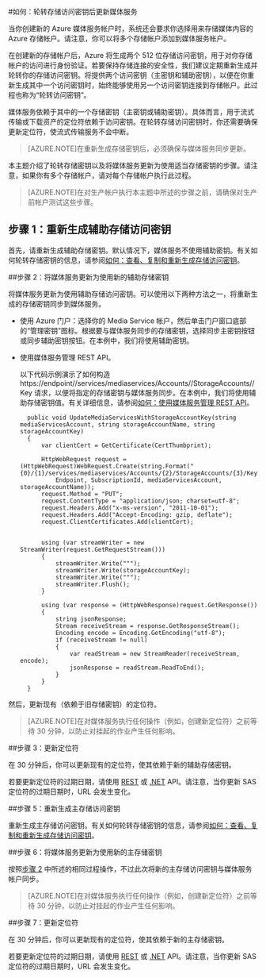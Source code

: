 <properties 
	pageTitle="轮转存储访问密钥后更新媒体服务" 
	description="此文将提供有关在轮转存储访问密钥后如何更新媒体服务的指导。" 
	services="media-services" 
	documentationCenter="" 
	authors="Juliako" 
	manager="dwrede" 
	editor=""/>

<tags 
	ms.service="media-services" 
	ms.date="08/11/2015"
	wacn.date="10/03/2015"/>

#如何：轮转存储访问密钥后更新媒体服务

当你创建新的 Azure 媒体服务帐户时，系统还会要求你选择用来存储媒体内容的 Azure 存储帐户。请注意，你可以将多个存储帐户添加到媒体服务帐户。

在创建新的存储帐户后，Azure 将生成两个 512 位存储访问密钥，用于对你存储帐户的访问进行身份验证。若要保持存储连接的安全性，我们建议定期重新生成并轮转你的存储访问密钥。将提供两个访问密钥（主密钥和辅助密钥），以便在你重新生成其中一个访问密钥时，始终能够使用另一个访问密钥连接到存储帐户。此过程也称为“轮转访问密钥”。

媒体服务依赖于其中的一个存储密钥（主密钥或辅助密钥）。具体而言，用于流式传输或下载资产的定位符依赖于访问密钥。在轮转存储访问密钥时，你还需要确保更新定位符，使流式传输服务不会中断。

>[AZURE.NOTE]在重新生成存储密钥后，必须确保与媒体服务同步更新。

本主题介绍了轮转存储密钥以及将媒体服务更新为使用适当存储密钥的步骤。请注意，如果你有多个存储帐户，请对每个存储帐户执行此过程。

>[AZURE.NOTE]在对生产帐户执行本主题中所述的步骤之前，请确保对生产前帐户测试这些步骤。


## 步骤 1：重新生成辅助存储访问密钥

首先，请重新生成辅助存储密钥。默认情况下，媒体服务不使用辅助密钥。有关如何轮转存储密钥的信息，请参阅[如何：查看、复制和重新生成存储访问密钥](/documentation/articles/storage-create-storage-account#view-copy-and-regenerate-storage-access-keys)。
  
##<a id="step2"></a>步骤 2：将媒体服务更新为使用新的辅助存储密钥

将媒体服务更新为使用辅助存储访问密钥。可以使用以下两种方法之一，将重新生成的存储密钥同步到媒体服务。

- 使用 Azure 门户：选择你的 Media Service 帐户，然后单击门户窗口底部的“管理密钥”图标。根据要与媒体服务同步的存储密钥，选择同步主密钥按钮或同步辅助密钥按钮。在本例中，我们将使用辅助密钥。

- 使用媒体服务管理 REST API。

	以下代码示例演示了如何构造 https://endpoint/<subscriptionId>/services/mediaservices/Accounts/<accountName>/StorageAccounts/<storageAccountName>/Key 请求，以便将指定的存储密钥与媒体服务同步。在本例中，我们将使用辅助存储密钥值。有关详细信息，请参阅[如何：使用媒体服务管理 REST API](https://msdn.microsoft.com/zh-cn/library/azure/dn167656.aspx)。
 
		public void UpdateMediaServicesWithStorageAccountKey(string mediaServicesAccount, string storageAccountName, string storageAccountKey)
		{
		    var clientCert = GetCertificate(CertThumbprint);
		
		    HttpWebRequest request = (HttpWebRequest)WebRequest.Create(string.Format("{0}/{1}/services/mediaservices/Accounts/{2}/StorageAccounts/{3}/Key",
		        Endpoint, SubscriptionId, mediaServicesAccount, storageAccountName));
		    request.Method = "PUT";
		    request.ContentType = "application/json; charset=utf-8";
		    request.Headers.Add("x-ms-version", "2011-10-01");
		    request.Headers.Add("Accept-Encoding: gzip, deflate");
		    request.ClientCertificates.Add(clientCert);
		
		
		    using (var streamWriter = new StreamWriter(request.GetRequestStream()))
		    {
		        streamWriter.Write(""");
		        streamWriter.Write(storageAccountKey);
		        streamWriter.Write(""");
		        streamWriter.Flush();
		    }
		
		    using (var response = (HttpWebResponse)request.GetResponse())
		    {
		        string jsonResponse;
		        Stream receiveStream = response.GetResponseStream();
		        Encoding encode = Encoding.GetEncoding("utf-8");
		        if (receiveStream != null)
		        {
		            var readStream = new StreamReader(receiveStream, encode);
		            jsonResponse = readStream.ReadToEnd();
		        }
		    }
		}

然后，更新现有（依赖于旧存储密钥）的定位符。

>[AZURE.NOTE]在对媒体服务执行任何操作（例如，创建新定位符）之前等待 30 分钟，以防止对挂起的作业产生任何影响。

##步骤 3：更新定位符 

在 30 分钟后，你可以更新现有的定位符，使其依赖于新的辅助存储密钥。

若要更新定位符的过期日期，请使用 [REST](https://msdn.microsoft.com/zh-CN/library/azure/hh974308.aspx#update_a_locator) 或 [.NET](https://msdn.microsoft.com/zh-cn/library/azure/microsoft.windowsazure.mediaservices.client.ilocator.update(v=azure.10).aspx) API。请注意，当你更新 SAS 定位符的过期日期时，URL 会发生变化。

##步骤 5：重新生成主存储访问密钥

重新生成主存储访问密钥。有关如何轮转存储密钥的信息，请参阅[如何：查看、复制和重新生成存储访问密钥](/documentation/articles/storage-create-storage-account#view-copy-and-regenerate-storage-access-keys)。

##步骤 6：将媒体服务更新为使用新的主存储密钥
	
按照[步骤 2](#step2) 中所述的相同过程操作，不过此次将新的主存储访问密钥与媒体服务帐户同步。

>[AZURE.NOTE]在对媒体服务执行任何操作（例如，创建新定位符）之前等待 30 分钟，以防止对挂起的作业产生任何影响。

##步骤 7：更新定位符  

在 30 分钟后，你可以更新现有的定位符，使其依赖于新的主存储密钥。

若要更新定位符的过期日期，请使用 [REST](https://msdn.microsoft.com/zh-CN/library/azure/hh974308.aspx#update_a_locator) 或 <a href="https://msdn.microsoft.com/zh-cn/library/azure/microsoft.windowsazure.mediaservices.client.ilocator.update(v=azure.10).aspx">.NET</a> API。请注意，当你更新 SAS 定位符的过期日期时，URL 会发生变化。

 

<!---HONumber=71-->